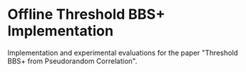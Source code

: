 # Offline Threshold BBS+ Implementation

Implementation and experimental evaluations for the paper "Threshold BBS+ from Pseudorandom Correlation".
